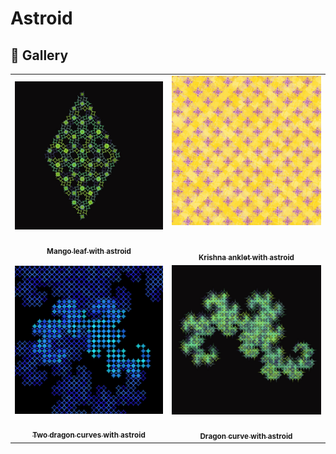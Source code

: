 # Astroid

## 🌄 Gallery

<!-- IMAGE-LIST:START - Do not remove or modify this section -->
<!-- prettier-ignore-start -->
<!-- markdownlint-disable -->
<table>
  <tbody>
   <tr>
     <td align="center"><a href=""> <img class="img" src="assets/mango-astroid.jpg" alt="Mango leaf with astroid" style="vertical-align:top;" width="500" /><br /><sub><b><br/>Mango leaf with astroid</b></sub></a></td>
     <td align="center"><a href=""> <img class="img" src="assets/krishna-anklet-astroid.jpg" alt="Krishna anklet with astroid" style=" display: block;
    margin-left: auto;
    margin-right: auto;" width="500" /><br /><sub><b><br/>Krishna anklet with astroid</b></sub></a></td>
    </tr>
    <tr>
     <td align="center"><a href=""> <img class="img" src="assets/dd-astroid.jpg" alt="Two dragon curves with astroid" style="vertical-align:top;" width="500" /><br /><sub><b><br/>Two dragon curves with astroid</b></sub></a></td>
    <td align="center"><a href=""> <img class="img" src="assets/dragon-astroid-filled.jpg" alt="Dragon curve with astroid" style="vertical-align:top;" width="500" /><br /><sub><b><br/>Dragon curve with astroid</b></sub></a></td>
 </tbody>
</table>

<!-- markdownlint-restore -->
<!-- prettier-ignore-end -->

<!-- IMAGE-LIST:END -->
